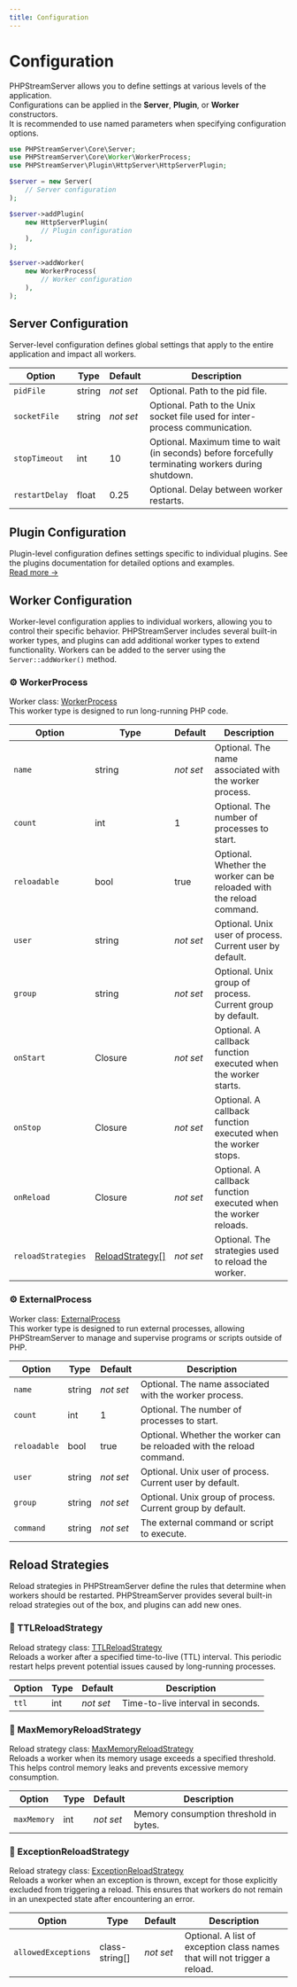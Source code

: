 ```yaml
---
title: Configuration
---
```


# Configuration
PHPStreamServer allows you to define settings at various levels of the application.  
Configurations can be applied in the **Server**, **Plugin**, or **Worker** constructors.  
It is recommended to use named parameters when specifying configuration options.

```php
use PHPStreamServer\Core\Server;
use PHPStreamServer\Core\Worker\WorkerProcess;
use PHPStreamServer\Plugin\HttpServer\HttpServerPlugin;

$server = new Server(
    // Server configuration
);

$server->addPlugin(
    new HttpServerPlugin(
        // Plugin configuration
    ),
);

$server->addWorker(
    new WorkerProcess(
        // Worker configuration
    ),
);
```

## Server Configuration
Server-level configuration defines global settings that apply to the entire application and impact all workers.

| Option         | Type   | Default        | Description                                                                                        |
|----------------|--------|----------------|----------------------------------------------------------------------------------------------------|
| `pidFile`      | string | *not&nbsp;set* | Optional. Path to the pid file.                                                                    |
| `socketFile`   | string | *not&nbsp;set* | Optional. Path to the Unix socket file used for inter-process communication.                       |
| `stopTimeout`  | int    | 10             | Optional. Maximum time to wait (in seconds) before forcefully terminating workers during shutdown. |
| `restartDelay` | float  | 0.25           | Optional. Delay between worker restarts.                                                           |

## Plugin Configuration
Plugin-level configuration defines settings specific to individual plugins.
See the plugins documentation for detailed options and examples.  
[Read more →](/docs/plugins/)

## Worker Configuration
Worker-level configuration applies to individual workers, allowing you to control their specific behavior.
PHPStreamServer includes several built-in worker types, and plugins can add additional worker types to extend functionality.
Workers can be added to the server using the `Server::addWorker()` method.

### ⚙️ WorkerProcess
Worker class: [WorkerProcess](https://github.com/phpstreamserver/core/blob/main/src/Worker/WorkerProcess.php)  
This worker type is designed to run long-running PHP code.

| Option             | Type                 | Default        | Description                                                           |
|--------------------|----------------------|----------------|-----------------------------------------------------------------------|
| `name`             | string               | *not&nbsp;set* | Optional. The name associated with the worker process.                |
| `count`            | int                  | 1              | Optional. The number of processes to start.                           |
| `reloadable`       | bool                 | true           | Optional. Whether the worker can be reloaded with the reload command. |
| `user`             | string               | *not&nbsp;set* | Optional. Unix user of process. Current user by default.              |
| `group`            | string               | *not&nbsp;set* | Optional. Unix group of process. Current group by default.            |
| `onStart`          | Closure              | *not&nbsp;set* | Optional. A callback function executed when the worker starts.        |
| `onStop`           | Closure              | *not&nbsp;set* | Optional. A callback function executed when the worker stops.         |
| `onReload`         | Closure              | *not&nbsp;set* | Optional. A callback function executed when the worker reloads.       |
| `reloadStrategies` | [ReloadStrategy[]](https://github.com/phpstreamserver/core/blob/main/src/ReloadStrategy/ReloadStrategy.php) | *not&nbsp;set* | Optional. The strategies used to reload the worker.                   |

### ⚙️ ExternalProcess
Worker class: [ExternalProcess](https://github.com/phpstreamserver/core/blob/main/src/Worker/ExternalProcess.php)  
This worker type is designed to run external processes, allowing PHPStreamServer to manage and supervise programs or scripts outside of PHP.

| Option             | Type   | Default        | Description                                                           |
|--------------------|--------|----------------|-----------------------------------------------------------------------|
| `name`             | string | *not&nbsp;set* | Optional. The name associated with the worker process.                |
| `count`            | int    | 1              | Optional. The number of processes to start.                           |
| `reloadable`       | bool   | true           | Optional. Whether the worker can be reloaded with the reload command. |
| `user`             | string | *not&nbsp;set* | Optional. Unix user of process. Current user by default.              |
| `group`            | string | *not&nbsp;set* | Optional. Unix group of process. Current group by default.            |
| `command`          | string | *not&nbsp;set* | The external command or script to execute.                            |

## Reload Strategies
Reload strategies in PHPStreamServer define the rules that determine when workers should be restarted.
PHPStreamServer provides several built-in reload strategies out of the box, and plugins can add new ones.

### 🔄️ TTLReloadStrategy
Reload strategy class: [TTLReloadStrategy](https://github.com/phpstreamserver/core/blob/main/src/ReloadStrategy/TTLReloadStrategy.php)  
Reloads a worker after a specified time-to-live (TTL) interval.
This periodic restart helps prevent potential issues caused by long-running processes.

| Option | Type | Default        | Description                       |
|--------|------|----------------|-----------------------------------|
| `ttl`  | int  | *not&nbsp;set* | Time-to-live interval in seconds. |

### 🔄️ MaxMemoryReloadStrategy
Reload strategy class: [MaxMemoryReloadStrategy](https://github.com/phpstreamserver/core/blob/main/src/ReloadStrategy/MaxMemoryReloadStrategy.php)  
Reloads a worker when its memory usage exceeds a specified threshold.
This helps control memory leaks and prevents excessive memory consumption.

| Option      | Type   | Default        | Description                            |
|-------------|--------|----------------|----------------------------------------|
| `maxMemory` | int    | *not&nbsp;set* | Memory consumption threshold in bytes. |

### 🔄️ ExceptionReloadStrategy
Reload strategy class: [ExceptionReloadStrategy](https://github.com/phpstreamserver/core/blob/main/src/ReloadStrategy/ExceptionReloadStrategy.php)  
Reloads a worker when an exception is thrown, except for those explicitly excluded from triggering a reload.
This ensures that workers do not remain in an unexpected state after encountering an error.

| Option              | Type           | Default        | Description                                                               |
|---------------------|----------------|----------------|---------------------------------------------------------------------------|
| `allowedExceptions` | class-string[] | *not&nbsp;set* | Optional. A list of exception class names that will not trigger a reload. |
